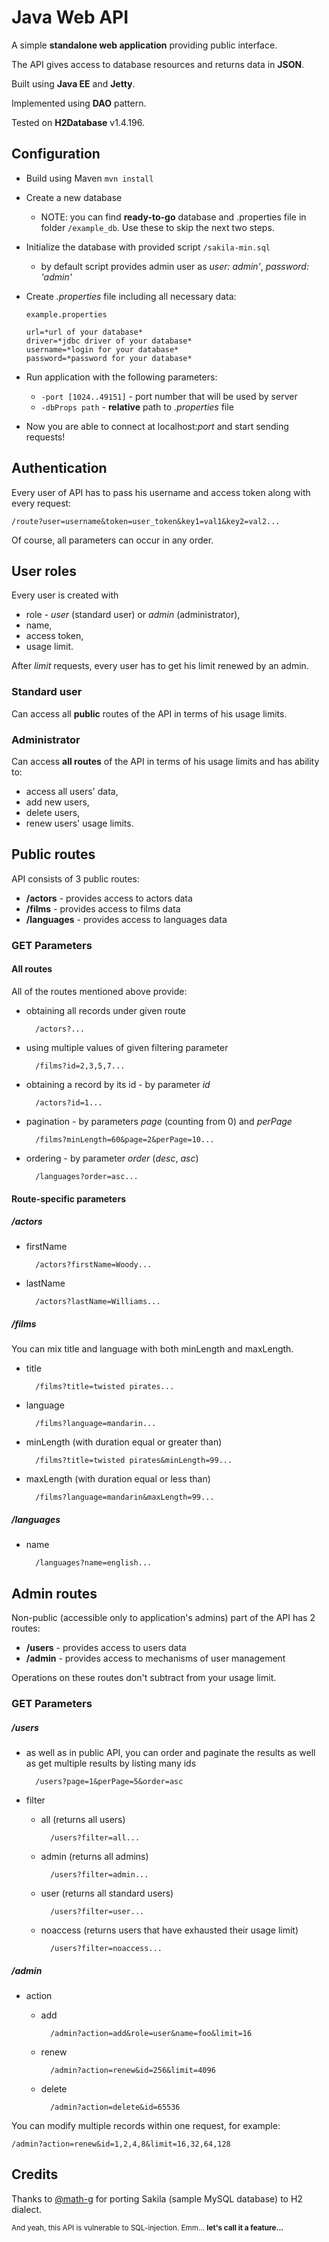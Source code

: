 # Java Web API

A simple **standalone web application** providing public interface.

The API gives access to database resources and returns data in **JSON**.

Built using **Java EE** and **Jetty**.

Implemented using **DAO** pattern.

Tested on **H2Database** v1.4.196.

## Configuration

* Build using Maven `mvn install`
* Create a new database
    * NOTE: you can find **ready-to-go** database and .properties file in folder `/example_db`.
    Use these to skip the next two steps.
* Initialize the database with provided script `/sakila-min.sql`
    * by default script provides admin user as _user: admin'_, _password: 'admin'_
* Create _.properties_ file including all necessary data:

    `example.properties`
    ```
    url=*url of your database*
    driver=*jdbc driver of your database*
    username=*login for your database*
    password=*password for your database*
    ```

* Run application with the following parameters:
    * `-port [1024..49151]` - port number that will be used by server
    * `-dbProps path` - **relative** path to _.properties_ file
* Now you are able to connect at localhost:_port_ and start sending requests!

## Authentication

Every user of API has to pass his username and access token along with every request:

    /route?user=username&token=user_token&key1=val1&key2=val2...

Of course, all parameters can occur in any order.

## User roles

Every user is created with
* role - _user_ (standard user) or _admin_ (administrator),
* name,
* access token,
* usage limit.

After _limit_ requests, every user has to get his limit renewed by an admin.

### Standard user

Can access all **public** routes of the API in terms of his usage limits.

### Administrator

Can access **all routes** of the API in terms of his usage limits and has ability to:
* access all users' data,
* add new users,
* delete users,
* renew users' usage limits.

## Public routes

API consists of 3 public routes:
* **/actors** - provides access to actors data
* **/films** - provides access to films data
* **/languages** - provides access to languages data

### GET Parameters

#### All routes

All of the routes mentioned above provide:
* obtaining all records under given route

        /actors?...

* using multiple values of given filtering parameter

        /films?id=2,3,5,7...

* obtaining a record by its id - by parameter _id_

        /actors?id=1...

* pagination - by parameters _page_ (counting from 0) and _perPage_

        /films?minLength=60&page=2&perPage=10...

* ordering - by parameter _order_ (_desc_, _asc_)

        /languages?order=asc...

#### Route-specific parameters

##### /actors

* firstName

        /actors?firstName=Woody...

* lastName

        /actors?lastName=Williams...

##### /films

You can mix title and language with both minLength and maxLength.

* title

        /films?title=twisted pirates...

* language

        /films?language=mandarin...

* minLength (with duration equal or greater than)

        /films?title=twisted pirates&minLength=99...

* maxLength (with duration equal or less than)

        /films?language=mandarin&maxLength=99...

##### /languages

* name

        /languages?name=english...

## Admin routes

Non-public (accessible only to application's admins) part of the API has 2 routes:
* **/users** - provides access to users data
* **/admin** - provides access to mechanisms of user management

Operations on these routes don't subtract from your usage limit.

### GET Parameters

##### /users

* as well as in public API, you can order and paginate the results as well as get multiple results
by listing many ids

        /users?page=1&perPage=5&order=asc

* filter
    * all (returns all users)

            /users?filter=all...

    * admin (returns all admins)

            /users?filter=admin...

    * user (returns all standard users)

            /users?filter=user...

    * noaccess (returns users that have exhausted their usage limit)

            /users?filter=noaccess...


##### /admin
* action
    * add

            /admin?action=add&role=user&name=foo&limit=16

    * renew

            /admin?action=renew&id=256&limit=4096

    * delete

            /admin?action=delete&id=65536


You can modify multiple records within one request, for example:

    /admin?action=renew&id=1,2,4,8&limit=16,32,64,128


## Credits
Thanks to [@math-g](https://github.com/math-g) for porting Sakila (sample MySQL database) to H2 dialect.


<sub>And yeah, this API is vulnerable to SQL-injection. Emm... **let's call it a feature...**</sub>
